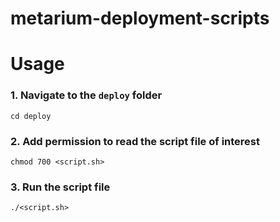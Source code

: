 # metarium-deployment-scripts

# Usage

### 1. Navigate to the `deploy` folder

```
cd deploy
```

### 2. Add permission to read the script file of interest

```
chmod 700 <script.sh>
```

### 3. Run the script file

```
./<script.sh>
```